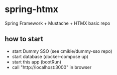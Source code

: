 # spring-htmx
Spring Framework + Mustache + HTMX basic repo

## how to start

* start Dummy SSO (see cmikle/dummy-sso repo)
* start database (docker-compose up)
* start this app (bootRun)
* call "http://localhost:3000" in browser